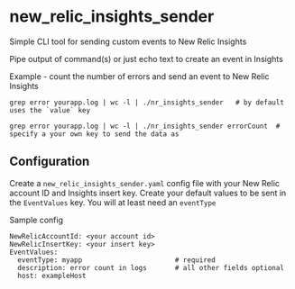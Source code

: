# new_relic_insights_sender
Simple CLI tool for sending custom events to New Relic Insights

Pipe output of command(s) or just echo text to create an event in Insights

Example - count the number of errors and send an event to New Relic Insights

    grep error yourapp.log | wc -l | ./nr_insights_sender   # by default uses the `value` key
    
    grep error yourapp.log | wc -l | ./nr_insights_sender errorCount  # specify a your own key to send the data as
    
    
 

## Configuration

Create a `new_relic_insights_sender.yaml` config file with your New Relic account ID and Insights insert key.
Create your default values to be sent in the `EventValues` key.  You will at least need an `eventType`


Sample config 

    NewRelicAccountId: <your account id>
    NewRelicInsertKey: <your insert key>
    EventValues:
      eventType: myapp                       # required
      description: error count in logs       # all other fields optional
      host: exampleHost      
